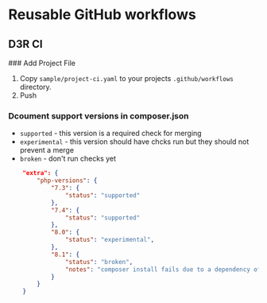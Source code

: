 # Reusable GitHub workflows

## D3R CI

### Add Project File
1. Copy `sample/project-ci.yaml` to your projects `.github/workflows` directory.
2. Push

### Dcoument support versions in composer.json
* `supported` - this version is a required check for merging
* `experimental` - this version should have chcks run but they should not prevent a merge
* `broken` - don't run checks yet
```json
    "extra": {
        "php-versions": {
            "7.3": {
                "status": "supported"
            },
            "7.4": {
                "status": "supported"
            },
            "8.0": {
                "status": "experimental",
            },
            "8.1": {
                "status": "broken",
                "notes": "composer install fails due to a dependency of d3r/core"
            }
        }
    }
 ```
